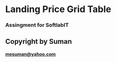 # Landing Price Grid Table
### Assingment for SoftlabIT

## Copyright by Suman
#### mesuman@yahoo.com